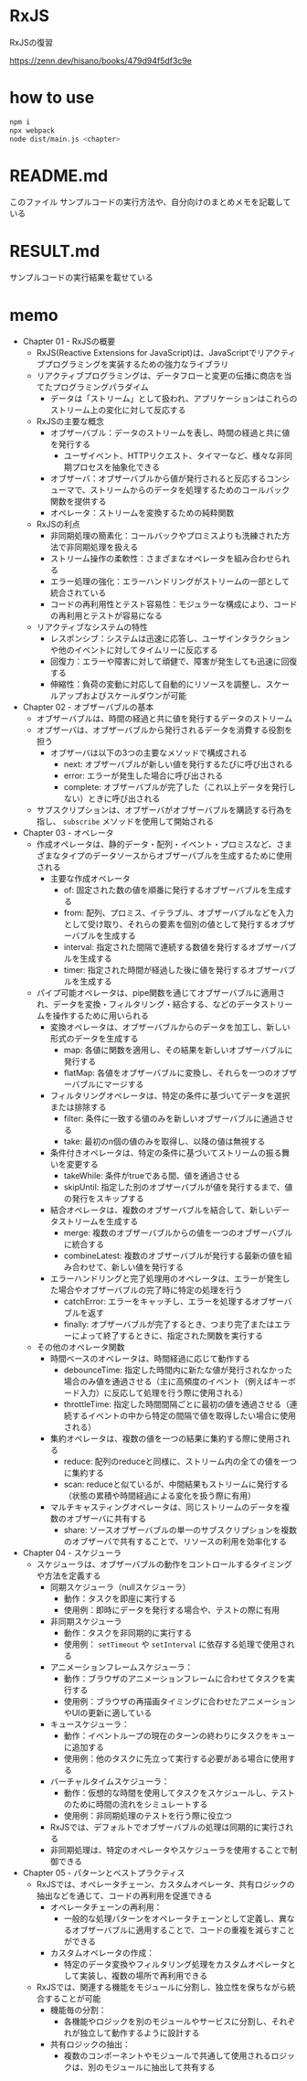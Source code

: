# RxJS
RxJSの復習

https://zenn.dev/hisano/books/479d94f5df3c9e

# how to use
```bash
npm i
npx webpack
node dist/main.js <chapter>
```

# README.md
このファイル
サンプルコードの実行方法や、自分向けのまとめメモを記載している

# RESULT.md
サンプルコードの実行結果を載せている

# memo

* Chapter 01 - RxJSの概要
  * RxJS(Reactive Extensions for JavaScript)は、JavaScriptでリアクティブプログラミングを実装するための強力なライブラリ
  * リアクティブプログラミングは、データフローと変更の伝播に商店を当てたプログラミングパラダイム
    * データは「ストリーム」として扱われ、アプリケーションはこれらのストリーム上の変化に対して反応する
  * RxJSの主要な概念
    * オブザーバブル：データのストリームを表し、時間の経過と共に値を発行する
      * ユーザイベント、HTTPリクエスト、タイマーなど、様々な非同期プロセスを抽象化できる
    * オブザーバ：オブザーバブルから値が発行されると反応するコンシューマで、ストリームからのデータを処理するためのコールバック関数を提供する
    * オペレータ：ストリームを変換するための純粋関数
  * RxJSの利点
    * 非同期処理の簡素化：コールバックやプロミスよりも洗練された方法で非同期処理を扱える
    * ストリーム操作の柔軟性：さまざまなオペレータを組み合わせられる
    * エラー処理の強化：エラーハンドリングがストリームの一部として統合されている
    * コードの再利用性とテスト容易性：モジュラーな構成により、コードの再利用とテストが容易になる
  * リアクティブなシステムの特性
    * レスポンシブ：システムは迅速に応答し、ユーザインタラクションや他のイベントに対してタイムリーに反応する
    * 回復力：エラーや障害に対して頑健で、障害が発生しても迅速に回復する
    * 伸縮性：負荷の変動に対応して自動的にリソースを調整し、スケールアップおよびスケールダウンが可能
* Chapter 02 - オブザーバブルの基本
  * オブザーバブルは、時間の経過と共に値を発行するデータのストリーム
  * オブザーバは、オブザーバブルから発行されるデータを消費する役割を担う
    * オブザーバは以下の3つの主要なメソッドで構成される
      * next: オブザーバブルが新しい値を発行するたびに呼び出される
      * error: エラーが発生した場合に呼び出される
      * complete: オブザーバブルが完了した（これ以上データを発行しない）ときに呼び出される
  * サブスクリプションは、オブザーバがオブザーバブルを購読する行為を指し、 `subscribe` メソッドを使用して開始される
* Chapter 03 - オペレータ
  * 作成オペレータは、静的データ・配列・イベント・プロミスなど、さまざまなタイプのデータソースからオブザーバブルを生成するために使用される
    * 主要な作成オペレータ
      * of: 固定された数の値を順番に発行するオブザーバブルを生成する
      * from: 配列、プロミス、イテラブル、オブザーバブルなどを入力として受け取り、それらの要素を個別の値として発行するオブザーバブルを生成する
      * interval: 指定された間隔で連続する数値を発行するオブザーバブルを生成する
      * timer: 指定された時間が経過した後に値を発行するオブザーバブルを生成する
  * パイプ可能オペレータは、pipe関数を通じてオブザーバブルに適用され、データを変換・フィルタリング・結合する、などのデータストリームを操作するために用いられる
    * 変換オペレータは、オブザーバブルからのデータを加工し、新しい形式のデータを生成する
      * map: 各値に関数を適用し、その結果を新しいオブザーバブルに発行する
      * flatMap: 各値をオブザーバブルに変換し、それらを一つのオブザーバブルにマージする
    * フィルタリングオペレータは、特定の条件に基づいてデータを選択または排除する
      * filter: 条件に一致する値のみを新しいオブザーバブルに通過させる
      * take: 最初のn個の値のみを取得し、以降の値は無視する
    * 条件付きオペレータは、特定の条件に基づいてストリームの振る舞いを変更する
      * takeWhile: 条件がtrueである間、値を通過させる
      * skipUntil: 指定した別のオブザーバブルが値を発行するまで、値の発行をスキップする
    * 結合オペレータは、複数のオブザーバブルを結合して、新しいデータストリームを生成する
      * merge: 複数のオブザーバブルからの値を一つのオブザーバブルに統合する
      * combineLatest: 複数のオブザーバブルが発行する最新の値を組み合わせて、新しい値を発行する
    * エラーハンドリングと完了処理用のオペレータは、エラーが発生した場合やオブザーバブルの完了時に特定の処理を行う
      * catchError: エラーをキャッチし、エラーを処理するオブザーバブルを返す
      * finally: オブザーバブルが完了するとき、つまり完了またはエラーによって終了するときに、指定された関数を実行する
  * その他のオペレータ関数
    * 時間ベースのオペレータは、時間経過に応じて動作する
      * debounceTime: 指定した時間内に新たな値が発行されなかった場合のみ値を通過させる（主に高頻度のイベント（例えばキーボード入力）に反応して処理を行う際に使用される）
      * throttleTime: 指定した時間間隔ごとに最初の値を通過させる（連続するイベントの中から特定の間隔で値を取得したい場合に使用される）
    * 集約オペレータは、複数の値を一つの結果に集約する際に使用される
      * reduce: 配列のreduceと同様に、ストリーム内の全ての値を一つに集約する
      * scan: reduceと似ているが、中間結果もストリームに発行する（状態の累積や時間経過による変化を扱う際に有用）
    * マルチキャスティングオペレータは、同じストリームのデータを複数のオブザーバに共有する
      * share: ソースオブザーバブルの単一のサブスクリプションを複数のオブザーバで共有することで、リソースの利用を効率化する
* Chapter 04 - スケジューラ
  * スケジューラは、オブザーバブルの動作をコントロールするタイミングや方法を定義する
    * 同期スケジューラ（nullスケジューラ）
      * 動作：タスクを即座に実行する
      * 使用例：即時にデータを発行する場合や、テストの際に有用
    * 非同期スケジューラ
      * 動作：タスクを非同期的に実行する
      * 使用例： `setTimeout` や `setInterval` に依存する処理で使用される
    * アニメーションフレームスケジューラ：
      * 動作：ブラウザのアニメーションフレームに合わせてタスクを実行する
      * 使用例：ブラウザの再描画タイミングに合わせたアニメーションやUIの更新に適している
    * キュースケジューラ：
      * 動作：イベントループの現在のターンの終わりにタスクをキューに追加する
      * 使用例：他のタスクに先立って実行する必要がある場合に使用する
    * バーチャルタイムスケジューラ：
      * 動作：仮想的な時間を使用してタスクをスケジュールし、テストのために時間の流れをシミュレートする
      * 使用例：非同期処理のテストを行う際に役立つ
    * RxJSでは、デフォルトでオブザーバブルの処理は同期的に実行される
    * 非同期処理は、特定のオペレータやスケジューラを使用することで制御できる
* Chapter 05 - パターンとベストプラクティス
  * RxJSでは、オペレータチェーン、カスタムオペレータ、共有ロジックの抽出などを通じて、コードの再利用を促進できる
    * オペレータチェーンの再利用：
      * 一般的な処理パターンをオペレータチェーンとして定義し、異なるオブザーバブルに適用することで、コードの重複を減らすことができる
    * カスタムオペレータの作成：
      * 特定のデータ変換やフィルタリング処理をカスタムオペレータとして実装し、複数の場所で再利用できる
  * RxJSでは、関連する機能をモジュールに分割し、独立性を保ちながら統合することが可能
    * 機能毎の分割：
      * 各機能やロジックを別のモジュールやサービスに分割し、それぞれが独立して動作するように設計する
    * 共有ロジックの抽出：
      * 複数のコンポーネントやモジュールで共通して使用されるロジックは、別のモジュールに抽出して共有する 
